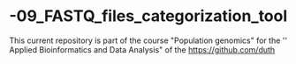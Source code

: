 # -09_FASTQ_files_categorization_tool
This current repository is part of the course "Population genomics" for the '' Applied Bioinformatics and Data Analysis" of the  https://github.com/duth
